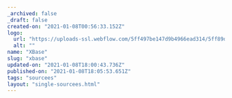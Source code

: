 ```yaml
---
_archived: false
_draft: false
created-on: "2021-01-08T00:56:33.152Z"
logo:
  url: "https://uploads-ssl.webflow.com/5ff497be147d9b4966ead314/5ff89dc7132c1f7707fb5545_endpoints_0000_xBase.jpg"
  alt: ""
name: "XBase"
slug: "xbase"
updated-on: "2021-01-08T18:00:43.736Z"
published-on: "2021-01-08T18:05:53.651Z"
tags: "sourcees"
layout: "single-sourcees.html"
---
```



